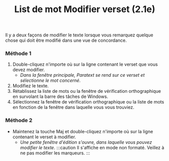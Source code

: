 ﻿---
title: List de mot Modifier verset (2.1e)
---
Il y a deux façons de modifier le texte lorsque vous remarquez quelque chose qui doit être modifié dans une vue de concordance.

### Méthode 1

1. Double-cliquez n'importe où sur la ligne contenant le verset que vous devez modifier.
   - *Dans la fenêtre principale, Paratext se rend sur ce verset et sélectionne le mot concerné*.
1.  Modifiez le texte.
1.  Rétablissez la liste de mots ou la fenêtre de vérification orthographique en survolant la barre des tâches de Windows.
1.  Sélectionnez la fenêtre de vérification orthographique ou la liste de mots en fonction de la fenêtre dans laquelle vous vous trouviez.

### Méthode 2

- Maintenez la touche Maj et double-cliquez n'importe où sur la ligne contenant le verset à modifier.  
  - *Une petite fenêtre d'édition s'ouvre, dans laquelle vous pouvez modifier le texte*.
:::caution
Il s'affiche en mode non formaté. Veillez à ne pas modifier les marqueurs.
:::